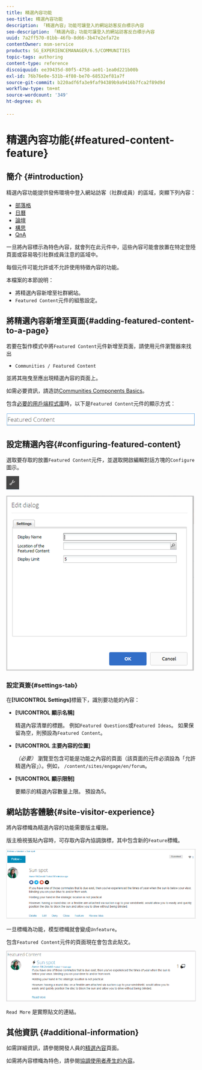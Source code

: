 ```yaml
---
title: 精選內容功能
seo-title: 精選內容功能
description: 「精選內容」功能可讓登入的網站訪客反白標示內容
seo-description: 「精選內容」功能可讓登入的網站訪客反白標示內容
uuid: 7a2ff570-01bb-46fb-8d66-3b47e2efa72e
contentOwner: msm-service
products: SG_EXPERIENCEMANAGER/6.5/COMMUNITIES
topic-tags: authoring
content-type: reference
discoiquuid: ee39435d-80f5-4758-ae01-1ea0d221b00b
exl-id: 76b76e0e-531b-4f80-be70-68532ef81a7f
source-git-commit: b220adf6fa3e9faf94389b9a9416b7fca2f89d9d
workflow-type: tm+mt
source-wordcount: '349'
ht-degree: 4%

---
```


# 精選內容功能{#featured-content-feature}

## 簡介 {#introduction}

精選內容功能提供發佈環境中登入網站訪客（社群成員）的區域，突顯下列內容：

* [部落格](blog-feature.md)
* [日曆](calendar.md)
* [論壇](forum.md)
* [構思](ideation-feature.md)
* [QnA](working-with-qna.md)

一旦將內容標示為特色內容，就會列在此元件中，這些內容可能會放置在特定登陸頁面或容易吸引社群成員注意的區域中。

每個元件可能允許或不允許使用特徵內容的功能。

本檔案的本節說明：

* 將精選內容新增至社群網站。
* `Featured Content`元件的組態設定。

## 將精選內容新增至頁面{#adding-featured-content-to-a-page}

若要在製作模式中將`Featured Content`元件新增至頁面，請使用元件瀏覽器來找出

* `Communities / Featured Content`

並將其拖曳至應出現精選內容的頁面上。

如需必要資訊，請造訪[Communities Components Basics](basics.md)。

包含[必要的用戶端程式庫](essentials-featured.md#essentials-for-client-side)時，以下是`Featured Content`元件的顯示方式：

![功能內容](assets/featuredcontent.png)

## 設定精選內容{#configuring-featured-content}

選取要存取的放置`Featured Content`元件，並選取開啟編輯對話方塊的`Configure`圖示。

![configure-new](assets/configure-new.png)

![featuredcontent1](assets/featuredcontent1.png)

### 設定頁簽{#settings-tab}

在&#x200B;**[!UICONTROL Settings]**&#x200B;標籤下，識別要功能的內容：

* **[!UICONTROL 顯示名稱]**

   精選內容清單的標題。 例如`Featured Questions`或`Featured Ideas`。 如果保留為空，則預設為`Featured Content`。

* **[!UICONTROL 主要內容的位置]**

   *（必要）* 瀏覽至包含可能是功能之內容的頁面（該頁面的元件必須設為「允許精選內容」）。例如， `/content/sites/engage/en/forum`。

* **[!UICONTROL 顯示限制]**

   要顯示的精選內容數量上限。 預設為5。

## 網站訪客體驗{#site-visitor-experience}

將內容標幟為精選內容的功能需要版主權限。

版主檢視張貼內容時，可存取內容內協調旗標，其中包含新的`Feature`標幟。

![網站 — 訪客 — 體驗](assets/site-visitor-experience.png)

一旦標幟為功能，模型標幟就會變成`Unfeature`。

包含`Featured Content`元件的頁面現在會包含此貼文。

![site-visitor-experience1](assets/site-visitor-experience1.png)

`Read More` 是實際貼文的連結。

## 其他資訊 {#additional-information}

如需詳細資訊，請參閱開發人員的[精選內容](essentials-featured.md)頁面。

如需將內容標幟為特色，請參閱[協調使用者產生的內容](moderate-ugc.md)。
